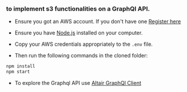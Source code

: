 ### to implement s3 functionalities on a GraphQl API.

- Ensure you got an AWS account. If you don't have one [Register here](https://portal.aws.amazon.com/billing/signup?refid=em_127222&redirect_url=https%3A%2F%2Faws.amazon.com%2Fregistration-confirmation#/start)

- Ensure you have [Node.js](https://nodejs.org/en/) installed on your computer.

- Copy your AWS credentials appropriately to the `.env` file.

- Then run the following commands in the cloned folder:

```bash
npm install
npm start
```

- To explore the Graphql API use [Altair GraphQl Client](https://altair.sirmuel.design/)
